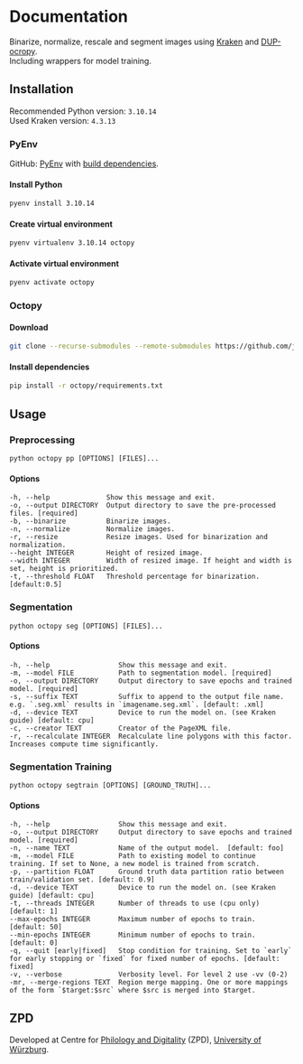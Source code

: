 # Documentation
Binarize, normalize, rescale and segment images using [Kraken](https://github.com/mittagessen/kraken)
and [DUP-ocropy](https://github.com/ocropus-archive/DUP-ocropy). <br>
Including wrappers for model training.

## Installation
Recommended Python version: `3.10.14` <br>
Used Kraken version: `4.3.13`

### PyEnv
GitHub: [PyEnv](https://github.com/pyenv/pyenv) with [build dependencies](https://github.com/pyenv/pyenv/wiki#suggested-build-environment).
#### Install Python
```bash
pyenv install 3.10.14
```
#### Create virtual environment
```bash
pyenv virtualenv 3.10.14 octopy
```

#### Activate virtual environment
```bash
pyenv activate octopy
```

### Octopy
#### Download
```bash
git clone --recurse-submodules --remote-submodules https://github.com/jahtz/octopy.git
```

#### Install dependencies
```bash
pip install -r octopy/requirements.txt
```

## Usage
### Preprocessing
```shell
python octopy pp [OPTIONS] [FILES]...
```
#### Options
```
-h, --help              Show this message and exit.
-o, --output DIRECTORY  Output directory to save the pre-processed files. [required]
-b, --binarize          Binarize images.
-n, --normalize         Normalize images.
-r, --resize            Resize images. Used for binarization and normalization.
--height INTEGER        Height of resized image.
--width INTEGER         Width of resized image. If height and width is set, height is prioritized.
-t, --threshold FLOAT   Threshold percentage for binarization. [default:0.5]
```

### Segmentation
```shell
python octopy seg [OPTIONS] [FILES]...
```
#### Options
```
-h, --help                 Show this message and exit.
-m, --model FILE           Path to segmentation model. [required]
-o, --output DIRECTORY     Output directory to save epochs and trained model. [required]
-s, --suffix TEXT          Suffix to append to the output file name. e.g. `.seg.xml` results in `imagename.seg.xml`. [default: .xml]
-d, --device TEXT          Device to run the model on. (see Kraken guide) [default: cpu]
-c, --creator TEXT         Creator of the PageXML file.
-r, --recalculate INTEGER  Recalculate line polygons with this factor. Increases compute time significantly.
```

### Segmentation Training
```shell
python octopy segtrain [OPTIONS] [GROUND_TRUTH]...
```
#### Options
```
-h, --help                 Show this message and exit.
-o, --output DIRECTORY     Output directory to save epochs and trained model. [required]
-n, --name TEXT            Name of the output model.  [default: foo]
-m, --model FILE           Path to existing model to continue training. If set to None, a new model is trained from scratch.
-p, --partition FLOAT      Ground truth data partition ratio between train/validation set. [default: 0.9]
-d, --device TEXT          Device to run the model on. (see Kraken guide) [default: cpu]
-t, --threads INTEGER      Number of threads to use (cpu only)  [default: 1]
--max-epochs INTEGER       Maximum number of epochs to train.  [default: 50]
--min-epochs INTEGER       Minimum number of epochs to train.  [default: 0]
-q, --quit [early|fixed]   Stop condition for training. Set to `early` for early stopping or `fixed` for fixed number of epochs. [default: fixed]
-v, --verbose              Verbosity level. For level 2 use -vv (0-2)
-mr, --merge-regions TEXT  Region merge mapping. One or more mappings of the form `$target:$src` where $src is merged into $target.
```

## ZPD
Developed at Centre for [Philology and Digitality](https://www.uni-wuerzburg.de/en/zpd/) (ZPD), [University of Würzburg](https://www.uni-wuerzburg.de/en/).
